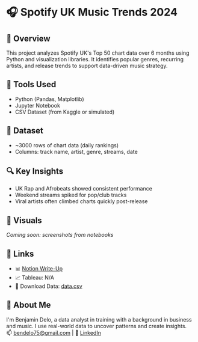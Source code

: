 # 🎧 Spotify UK Music Trends 2024

## 📍 Overview  
This project analyzes Spotify UK's Top 50 chart data over 6 months using Python and visualization libraries. It identifies popular genres, recurring artists, and release trends to support data-driven music strategy.

## 🧰 Tools Used  
- Python (Pandas, Matplotlib)
- Jupyter Notebook
- CSV Dataset (from Kaggle or simulated)

## 📁 Dataset  
- ~3000 rows of chart data (daily rankings)
- Columns: track name, artist, genre, streams, date

## 🔍 Key Insights  
- UK Rap and Afrobeats showed consistent performance  
- Weekend streams spiked for pop/club tracks  
- Viral artists often climbed charts quickly post-release

## 📸 Visuals  
*Coming soon: screenshots from notebooks*

## 🔗 Links  
- 📊 [Notion Write-Up](https://www.notion.so/...)  
- 📈 Tableau: N/A  
- 📁 Download Data: [data.csv](data/data.csv)

## 👤 About Me  
I'm Benjamin Delo, a data analyst in training with a background in business and music. I use real-world data to uncover patterns and create insights.  
📫 bendelo75@gmail.com | 🔗 [LinkedIn](https://linkedin.com/in/benjamin-delo-43a386199)

